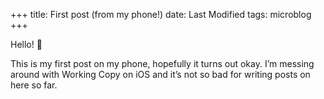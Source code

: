 +++
title: First post (from my phone!)
date: Last Modified
tags: microblog
+++

Hello! 👋

This is my first post on my phone, hopefully it turns out okay.
I’m messing around with Working Copy on iOS and it’s not so bad for writing posts on here so far.